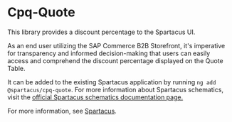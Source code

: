 # Cpq-Quote
This library provides a discount percentage to the Spartacus UI.

As an end user utilizing the SAP Commerce B2B Storefront, it's imperative for transparency and informed decision-making that users can easily access and comprehend the discount percentage displayed on the Quote Table.

It can be added to the existing Spartacus application by running `ng add @spartacus/cpq-quote`. For more information about Spartacus schematics, visit the [official Spartacus schematics documentation page.](https://sap.github.io/spartacus-docs/schematics/)

For more information, see [Spartacus](https://github.com/SAP/spartacus).